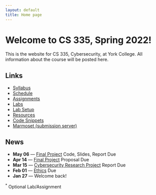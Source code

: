 ```yaml
---
layout: default
title: Home page
---
```

# Welcome to CS 335, Spring 2022!

This is the website for CS 335, Cybersecurity, at York College. All information about the course will be posted here.

## Links

* [Syllabus](syllabus/index.html)
* [Schedule](schedule/index.html)
* [Assignments](assignments/index.html)
* [Labs](labs/index.html)
* [Lab Setup](labs/setup.html)
* [Resources](resources/index.html)
* [Code Snippets](code/index.html)
* [Marmoset (submission server)](https://cs.ycp.edu/marmoset)

## News

<!--
* **May 06** &mdash; [Public-Key Infrastructure (PKI)](labs/pki.html) Lab Due *
* **Apr 29** &mdash; [SQL Injection Attack](labs/sql_attack.html) Lab Due
* **Apr 20** &mdash; [Cross-Site Scripting Attack](labs/xss_attack.html) Lab Due
* **Apr 08** &mdash; [Cross-Site Request Forgery Attack](labs/csrf_attack.html) Lab Due
* **Mar 30** &mdash; [Attacks on Local DNS](labs/dns_attack.html) Lab Due
* **Mar 21** &mdash; [Attacks on TCP](labs/tcp_attack.html) Lab Due
* **Mar 16** &mdash; [Packet Sniffing and Spoofing](labs/sniff_spoof.html) Lab Due
* **Mar 04** &mdash; [Buffer Overflow](labs/buffer_overflow.html) Attack Lab Due
* **Feb 21** &mdash; [Shellshock](labs/shellshock.html) Attack Lab Due
-->
* **May 06** &mdash; [Final Project](assignments/project.html) Code, Slides, Report Due
* **Apr 14** &mdash; [Final Project](assignments/project.html) Proposal Due
* **Mar 15** &mdash; [Cybersecurity Research Project](assignments/cybercrime.html) Report Due
* **Feb 01** &mdash; [Ethics](assignments/ethics.html) Due
* **Jan 27** &mdash; Welcome back!

<sup>*</sup> Optional Lab/Assignment
